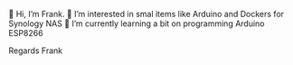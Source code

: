 👋 Hi, I’m Frank.
👀 I’m interested in smal items like Arduino and Dockers for Synology NAS
🌱 I’m currently learning a bit on programming Arduino ESP8266

Regards
Frank
